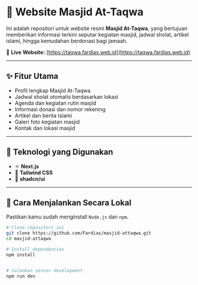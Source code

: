 # 🕌 Website Masjid At-Taqwa

Ini adalah repositori untuk website resmi **Masjid At-Taqwa**, yang bertujuan memberikan informasi terkini seputar kegiatan masjid, jadwal sholat, artikel islami, hingga kemudahan berdonasi bagi jamaah.

🔗 **Live Website:** [https://taqwa.fardias.web.id](https://taqwa.fardias.web.id)

---

## ✨ Fitur Utama

- Profil lengkap Masjid At-Taqwa
- Jadwal sholat otomatis berdasarkan lokasi
- Agenda dan kegiatan rutin masjid
- Informasi donasi dan nomor rekening
- Artikel dan berita Islami
- Galeri foto kegiatan masjid
- Kontak dan lokasi masjid

---

## 🧰 Teknologi yang Digunakan

- ⚛️ **Next.js**
- 🎨 **Tailwind CSS**
- 🧩 **shadcn/ui**

---

## 🚀 Cara Menjalankan Secara Lokal

Pastikan kamu sudah menginstall `Node.js` dan `npm`.

```bash
# Clone repositori ini
git clone https://github.com/Fardias/masjid-attaqwa.git
cd masjid-attaqwa

# Install dependencies
npm install


# Jalankan server development
npm run dev

